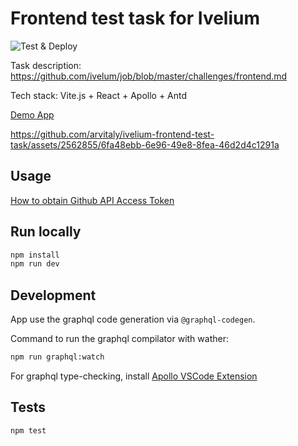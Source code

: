 # Frontend test task for Ivelium

![Test & Deploy](https://github.com/arvitaly/ivelium-frontend-test-task/actions/workflows/github-static-page.yaml/badge.svg)

Task description: https://github.com/ivelum/job/blob/master/challenges/frontend.md

Tech stack: Vite.js + React + Apollo + Antd

[Demo App](https://ivelium-frontend-test-task.vercel.app/)

https://github.com/arvitaly/ivelium-frontend-test-task/assets/2562855/6fa48ebb-6e96-49e8-8fea-46d2d4c1291a

## Usage

[How to obtain Github API Access Token](https://docs.github.com/en/authentication/keeping-your-account-and-data-secure/managing-your-personal-access-tokens)

## Run locally

```sh
npm install
npm run dev
```

## Development

App use the graphql code generation via `@graphql-codegen`.

Command to run the graphql compilator with wather:

```sh
npm run graphql:watch
```

For graphql type-checking, install [Apollo VSCode Extension](https://marketplace.visualstudio.com/items?itemName=apollographql.vscode-apollo)

## Tests

```sh
npm test
```
